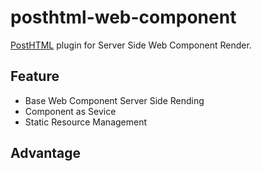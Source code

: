 # posthtml-web-component

[PostHTML](https://github.com/posthtml/posthtml) plugin for Server Side Web Component Render.

## Feature

- Base Web Component Server Side Rending
- Component as Sevice
- Static Resource Management

## Advantage
